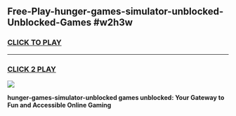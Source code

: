 
## Free-Play-hunger-games-simulator-unblocked-Unblocked-Games #w2h3w
<h3>
<a href="https://news.freeplayer.one?title=hunger-games-simulator-unblocked&ref=8M">CLICK TO PLAY</a></h3>
<hr>

<h3>
<a href="https://news.freeplayer.one?title=hunger-games-simulator-unblocked&ref=8M">CLICK 2 PLAY</a>
  
</h3>

<a href="https://news.freeplayer.one?title=hunger-games-simulator-unblocked&ref=8M"><img src="https://clearcache.store/games.png"></a>


**hunger-games-simulator-unblocked games unblocked: Your Gateway to Fun and Accessible Online Gaming**
